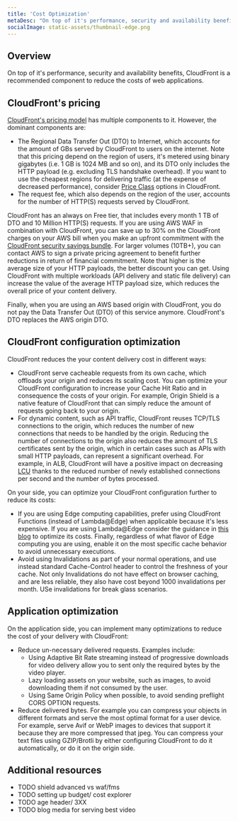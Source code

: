 ```yaml
---
title: 'Cost Optimization'
metaDesc: "On top of it's performance, security and availability benefits, CloudFront is a recommended component to reduce the costs of web applications."
socialImage: static-assets/thumbnail-edge.png
---
```

## Overview
On top of it's performance, security and availability benefits, CloudFront is a recommended component to reduce the costs of web applications. 

## CloudFront's pricing
[CloudFront's pricing model](https://aws.amazon.com/cloudfront/pricing/) has multiple components to it. However, the dominant components are:
* The Regional Data Transfer Out (DTO) to Internet, which accounts for the amount of GBs served by CloudFront to users on the internet. Note that this pricing depend on the region of users, it's metered using binary gigabytes (i.e. 1 GB is 1024 MB and so on), and its DTO only includes the HTTP payload (e.g. excluding TLS handshake overhead). If you want to use the cheapest regions for delivering traffic (at the expense of decreased performance), consider [Price Class](https://docs.aws.amazon.com/AmazonCloudFront/latest/DeveloperGuide/PriceClass.html) options in CloudFront. 
* The request fee, which also depends on the region of the user, accounts for the number of HTTP(S) requests served by CloudFront.

CloudFront has an always on Free tier, that includes every month 1 TB of DTO and 10 Million HTTP(S) requests. If you are using AWS WAF in combination with CloudFront, you can save up to 30% on the CloudFront charges on your AWS bill when you make an upfront commitment with the [CloudFront security savings bundle](https://docs.aws.amazon.com/AmazonCloudFront/latest/DeveloperGuide/savings-bundle.html). For larger volumes (10TB+), you can contact AWS to sign a private pricing agreement to benefit further reductions in return of financial commitment. Note that higher is the average size of your HTTP payloads, the better discount you can get. Using CloudFront with multiple workloads (API delivery and static file delivery) can increase the value of the average HTTP payload size, which reduces the overall price of your content delivery.

Finally, when you are using an AWS based origin with CloudFront, you do not pay the Data Transfer Out (DTO) of this service anymore. CloudFront's DTO replaces the AWS origin DTO.

## CloudFront configuration optimization
CloudFront reduces the your content delivery cost in different ways:
* CloudFront serve cacheable requests from its own cache, which offloads your origin and reduces its scaling cost. You can optimize your CloudFront configuration to increase your Cache Hit Ratio and in consequence the costs of your origin. For example, Origin Shield is a native feature of CloudFront that can simply reduce the amount of requests going back to your origin.
* For dynamic content, such as API traffic, CloudFront reuses TCP/TLS connections to the origin, which reduces the number of new connections that needs to be handled by the origin. Reducing the number of connections to the origin also reduces the amount of TLS certificates sent by the origin, which in certain cases such as APIs with small HTTP payloads, can represent a significant overhead. For example, in ALB, CloudFront will have a positive impact on decreasing [LCU](https://aws.amazon.com/elasticloadbalancing/pricing/) thanks to the reduced number of newly established connections per second and the number of bytes processed.

On your side, you can optimize your CloudFront configuration further to reduce its costs:
* If you are using Edge computing capabilities, prefer using CloudFront Functions (instead of Lambda@Edge) when applicable because it's less expensive. If you are using Lambda@Edge consider the guidance in [this blog](https://aws.amazon.com/blogs/networking-and-content-delivery/lambdaedge-design-best-practices/) to optimize its costs. Finally, regardless of what flavor of Edge computing you are using, enable it on the most specific cache behavior to avoid unnecessary executions.
* Avoid using Invalidations as part of your normal operations, and use instead standard Cache-Control header to control the freshness of your cache. Not only Invalidations do not have effect on browser caching, and are less reliable, they also have cost beyond 1000 invalidations per month. USe invalidations for break glass scenarios.

## Application optimization
On the application side, you can implement many optimizations to reduce the cost of your delivery with CloudFront:
* Reduce un-necessary delivered requests. Examples include:
    * Using Adaptive Bit Rate streaming instead of progressive downloads for video delivery allow you to sent only the required bytes by the video player.
    * Lazy loading assets on your website, such as images, to avoid downloading them if not consumed by the user.
    * Using Same Origin Policy when possible, to avoid sending preflight CORS OPTION requests.
*  Reduce delivered bytes. For example you can compress your objects in different formats and serve the most optimal format for a user device. For example, serve Avif or WebP images to devices that support it because they are more compressed that jpeg. You can compress your text files using GZIP/Brotli by either configuring CloudFront to do it automatically, or do it on the origin side.

## Additional resources
* TODO shield advanced vs waf/fms
* TODO setting up budget/ cost explorer
* TODO age header/ 3XX
* TODO blog media for serving best video









